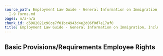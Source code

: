 ```yaml
---
source_path: Employment Law Guide - General Information on Immigration, Including
  I-9 Forms.md
pages: n/a-n/a
chunk_id: d5982021c90ce7f01bc4943d4e2d06f0d7e17af0
title: Employment Law Guide - General Information on Immigration, Including I-9 Forms
---
```

## Basic Provisions/Requirements Employee Rights
